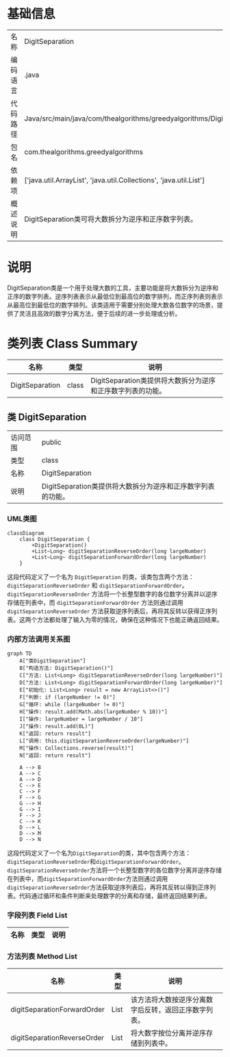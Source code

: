 # 基础信息

|      |      |
|------|------|
| 名称 | DigitSeparation |
| 编码语言 | .java |
| 代码路径 | Java/src/main/java/com/thealgorithms/greedyalgorithms/DigitSeparation.java |
| 包名 | com.thealgorithms.greedyalgorithms |
| 依赖项 | ['java.util.ArrayList', 'java.util.Collections', 'java.util.List'] |
| 概述说明 | DigitSeparation类可将大数拆分为逆序和正序数字列表。 |

# 说明

DigitSeparation类是一个用于处理大数的工具，主要功能是将大数拆分为逆序和正序的数字列表。逆序列表表示从最低位到最高位的数字排列，而正序列表则表示从最高位到最低位的数字排列。该类适用于需要分别处理大数各位数字的场景，提供了灵活且高效的数字分离方法，便于后续的进一步处理或分析。

# 类列表 Class Summary

| 名称   | 类型  | 说明 |
|-------|------|-------------|
| DigitSeparation | class | DigitSeparation类提供将大数拆分为逆序和正序数字列表的功能。 |



## 类 DigitSeparation

|      |      |
|------|------|
| 访问范围 | public |
| 类型 | class |
| 名称 | DigitSeparation |
| 说明 | DigitSeparation类提供将大数拆分为逆序和正序数字列表的功能。 |


### UML类图

```mermaid
classDiagram
    class DigitSeparation {
        +DigitSeparation()
        +List~Long~ digitSeparationReverseOrder(long largeNumber)
        +List~Long~ digitSeparationForwardOrder(long largeNumber)
    }
```

这段代码定义了一个名为 `DigitSeparation` 的类，该类包含两个方法：`digitSeparationReverseOrder` 和 `digitSeparationForwardOrder`。`digitSeparationReverseOrder` 方法将一个长整型数字的各位数字分离并以逆序存储在列表中，而 `digitSeparationForwardOrder` 方法则通过调用 `digitSeparationReverseOrder` 方法获取逆序列表后，再将其反转以获得正序列表。这两个方法都处理了输入为零的情况，确保在这种情况下也能正确返回结果。


### 内部方法调用关系图

```mermaid
graph TD
    A["类DigitSeparation"]
    B["构造方法: DigitSeparation()"]
    C["方法: List<Long> digitSeparationReverseOrder(long largeNumber)"]
    D["方法: List<Long> digitSeparationForwardOrder(long largeNumber)"]
    E["初始化: List<Long> result = new ArrayList<>()"]
    F["判断: if (largeNumber != 0)"]
    G["循环: while (largeNumber != 0)"]
    H["操作: result.add(Math.abs(largeNumber % 10))"]
    I["操作: largeNumber = largeNumber / 10"]
    J["操作: result.add(0L)"]
    K["返回: return result"]
    L["调用: this.digitSeparationReverseOrder(largeNumber)"]
    M["操作: Collections.reverse(result)"]
    N["返回: return result"]

    A --> B
    A --> C
    A --> D
    C --> E
    C --> F
    F --> G
    G --> H
    G --> I
    F --> J
    C --> K
    D --> L
    D --> M
    D --> N
```

这段代码定义了一个名为`DigitSeparation`的类，其中包含两个方法：`digitSeparationReverseOrder`和`digitSeparationForwardOrder`。`digitSeparationReverseOrder`方法将一个长整型数字的各位数字分离并逆序存储在列表中，而`digitSeparationForwardOrder`方法则通过调用`digitSeparationReverseOrder`方法获取逆序列表后，再将其反转以得到正序列表。代码通过循环和条件判断来处理数字的分离和存储，最终返回结果列表。

### 字段列表 Field List

| 名称  | 类型  | 说明 |
|-------|-------|------|

### 方法列表 Method List

| 名称  | 类型  | 说明 |
|-------|-------|------|
| digitSeparationForwardOrder | List<Long> | 该方法将大数按逆序分离数字后反转，返回正序数字列表。 |
| digitSeparationReverseOrder | List<Long> | 将大数字按位分离并逆序存储到列表中。 |




